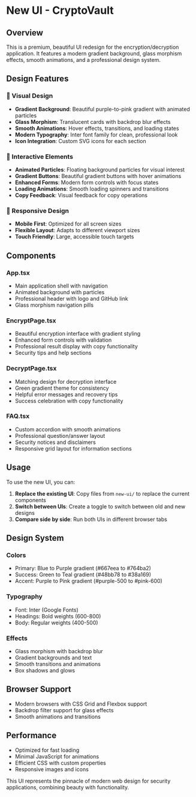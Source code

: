 # New UI - CryptoVault

## Overview
This is a premium, beautiful UI redesign for the encryption/decryption application. It features a modern gradient background, glass morphism effects, smooth animations, and a professional design system.

## Design Features

### 🎨 Visual Design
- **Gradient Background**: Beautiful purple-to-pink gradient with animated particles
- **Glass Morphism**: Translucent cards with backdrop blur effects
- **Smooth Animations**: Hover effects, transitions, and loading states
- **Modern Typography**: Inter font family for clean, professional look
- **Icon Integration**: Custom SVG icons for each section

### 🚀 Interactive Elements
- **Animated Particles**: Floating background particles for visual interest
- **Gradient Buttons**: Beautiful gradient buttons with hover animations
- **Enhanced Forms**: Modern form controls with focus states
- **Loading Animations**: Smooth loading spinners and transitions
- **Copy Feedback**: Visual feedback for copy operations

### 📱 Responsive Design
- **Mobile First**: Optimized for all screen sizes
- **Flexible Layout**: Adapts to different viewport sizes
- **Touch Friendly**: Large, accessible touch targets

## Components

### App.tsx
- Main application shell with navigation
- Animated background with particles
- Professional header with logo and GitHub link
- Glass morphism navigation pills

### EncryptPage.tsx
- Beautiful encryption interface with gradient styling
- Enhanced form controls with validation
- Professional result display with copy functionality
- Security tips and help sections

### DecryptPage.tsx
- Matching design for decryption interface
- Green gradient theme for consistency
- Helpful error messages and recovery tips
- Success celebration with copy functionality

### FAQ.tsx
- Custom accordion with smooth animations
- Professional question/answer layout
- Security notices and disclaimers
- Responsive grid layout for information sections

## Usage

To use the new UI, you can:

1. **Replace the existing UI**: Copy files from `new-ui/` to replace the current components
2. **Switch between UIs**: Create a toggle to switch between old and new designs
3. **Compare side by side**: Run both UIs in different browser tabs

## Design System

### Colors
- Primary: Blue to Purple gradient (#667eea to #764ba2)
- Success: Green to Teal gradient (#48bb78 to #38a169)
- Accent: Purple to Pink gradient (#purple-500 to #pink-600)

### Typography
- Font: Inter (Google Fonts)
- Headings: Bold weights (600-800)
- Body: Regular weights (400-500)

### Effects
- Glass morphism with backdrop blur
- Gradient backgrounds and text
- Smooth transitions and animations
- Box shadows and glows

## Browser Support
- Modern browsers with CSS Grid and Flexbox support
- Backdrop filter support for glass effects
- Smooth animations and transitions

## Performance
- Optimized for fast loading
- Minimal JavaScript for animations
- Efficient CSS with custom properties
- Responsive images and icons

This UI represents the pinnacle of modern web design for security applications, combining beauty with functionality.